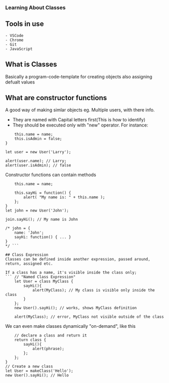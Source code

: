 ### Learning About Classes

## Tools in use
    - VSCode
    - Chrome
    - Git
    - JavaScript

## What is Classes
 Basically a program-code-template for creating objects also assigning defualt values

## What are constructor functions
A good way of making simlar objects eg. Multiple users, with there info.
- They are named with Capital letters first(This is how to identify)
- They should be executed only with "new" operator.
For instance: 

``` function User(name) {
    this.name = name;
    this.isAdmin = false;
}

let user = new User('Larry');

alert(user.name); // Larry;
alert(user.isAdmin); // false 
```

Constructor functions can contain methods

``` function User(name) {
    this.name = name;

    this.sayHi = function() {
        alert( "My name is: " + this.name );
    };
}
let john = new User('John');

join.sayHi(); // My name is John

/* john = {
    name: 'John';
    sayHi: function() { ... }
}
*/ ```

## Class Expression
Classes can be defined inside another expression, passed around, return, assigned etc.

If a class has a name, it's visible inside the class only;
``` // "Named Class Expression"
    let User = class MyClass {
        sayHi(){
            alert(MyClass); // My class is visible only inside the class
        }
    };
    new User().sayHi(); // works, shows MyClass definition

    alert(MyClass); // error, MyClass not visible outside of the class 
```
We can even make classes dynamically "on-demand", like this
``` function makeClass(phrase) {
    // declare a class and return it
    return class {
        sayHi(){
            alert(phrase);
        };
    };
}
// Create a new class
let User = makeClass('Hello');
new User().sayHi(); // Hello
```
